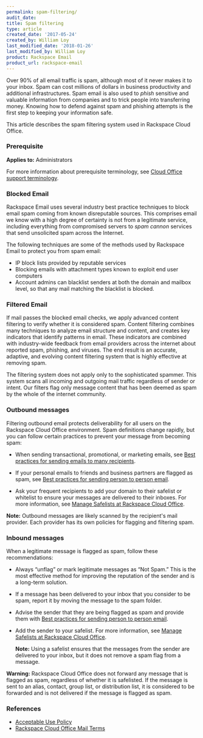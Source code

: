 ```yaml
---
permalink: spam-filtering/
audit_date:
title: Spam filtering
type: article
created_date: '2017-05-24'
created_by: William Loy
last_modified_date: '2018-01-26'
last_modified_by: William Loy
product: Rackspace Email
product_url: rackspace-email
---
```


Over 90% of all email traffic is spam, although most of it never
makes it to your inbox. Spam can cost millions of dollars in business
productivity and additional infrastructures. Spam email is also used to
*phish* sensitive and valuable information from companies and to trick
people into transferring money. Knowing how to defend against spam and
phishing attempts is the first step to keeping your information safe.

This article describes the spam filtering system used in Rackspace Cloud Office.

### Prerequisite

**Applies to:** Administrators

For more information about prerequisite terminology, see [Cloud Office support terminology](/how-to/cloud-office-support-terminology).

### Blocked Email

Rackspace Email uses several industry best practice techniques to block
email spam coming from known disreputable sources. This comprises email we
know with a high degree of certainty is not from a legitimate
service, including everything from compromised servers to *spam cannon*
services that send unsolicited spam across the Internet.

The following techniques are some of the methods used by Rackspace Email to
protect you from spam email:

- IP block lists provided by reputable services
- Blocking emails with attachment types known to exploit end user computers
- Account admins can blacklist senders at both the domain and mailbox level, so
  that any mail matching the blacklist is blocked.

### Filtered Email

If mail passes the blocked email checks, we apply advanced content
filtering to verify whether it is considered spam. Content filtering
combines many techniques to analyze email structure and content, and creates
key indicators that identify patterns in email. These indicators are combined
with industry-wide feedback from email providers across the internet
about reported spam, phishing, and viruses. The end result is an
accurate, adaptive, and evolving content filtering system that is highly
effective at removing spam.

The filtering system does not apply only to the sophisticated spammer.
This system scans all incoming and outgoing mail traffic regardless of sender
or intent. Our filters  flag only message content that has been deemed as
spam by the whole of the internet community.

### Outbound messages

Filtering outbound email protects deliverability for all users on
the Rackspace Cloud Office environment. Spam definitions change rapidly, but
you can follow certain practices to prevent your message from becoming spam:

- When sending transactional, promotional, or marketing emails, see
  [Best practices for sending emails to many recipients](/how-to/best-practices-for-sending-emails-to-many-recipients/).

- If your personal emails to friends and business partners are flagged as
  spam, see [Best practices for sending person to person email](/how-to/best-practices-for-sending-person-to-person-email/).

- Ask your frequent recipients to add your domain to their safelist or
  whitelist to ensure your messages are delivered to their inboxes.
  For more information, see
  [Manage Safelists at Rackspace Cloud Office](/how-to/spam-preferences-safe-lists-and-black-list-in-rackspace-email/#manage-safelists).

**Note:** Outbound messages are likely scanned by the recipient's mail provider. Each provider has its own policies for flagging and filtering spam.

### Inbound messages

When a legitimate message is flagged as spam, follow these recommendations:

- Always “unflag” or mark legitimate messages as “Not Spam.” This is the
  most effective method for improving the reputation of the sender and is a
  long-term solution.

- If a message has been delivered to your inbox that you consider to be spam, report it by moving the message to the spam folder. 

- Advise the sender that they are being flagged as spam and provide them with
  [Best practices for sending person to person email](/how-to/best-practices-for-sending-person-to-person-email/).

- Add the sender to your safelist. For more information, see
  [Manage Safelists at Rackspace Cloud Office](/how-to/spam-preferences-safe-lists-and-black-list-in-rackspace-email/#manage-safelists).

   **Note:** Using a safelist ensures that the messages from the sender are delivered to your inbox, but it does not remove a spam flag from a message.

**Warning:** Rackspace Cloud Office does not forward any message that is flagged as spam, regardless of whether it is safelisted. If the message is sent to an alias, contact, group list, or distribution list, it is considered to be forwarded and is not delivered if the message is flagged as spam.

### References

- [Acceptable Use Policy](https://www.rackspace.com/information/legal/aup?_ga=2.75345873.298003222.1495221511-62538955.1439921553)
- [Rackspace Cloud Office Mail Terms](https://www.rackspace.com/information/legal/mailterms)
